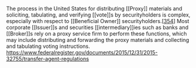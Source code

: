 The process in the United States for distributing [[Proxy]] materials and soliciting, tabulating, and verifying [[vote]]s by securityholders is complex, especially with respect to [[Beneficial Owner]] securityholders.[[354](#footnote-354-p81974)] Most corporate [[Issuer]]s and securities [[intermediary]]ies such as banks and [[Broker]]s rely on a proxy service firm to perform these functions, which may include distributing and forwarding the proxy materials and collecting and tabulating voting instructions.
https://www.federalregister.gov/documents/2015/12/31/2015-32755/transfer-agent-regulations